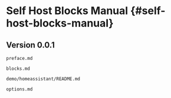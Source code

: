 # Self Host Blocks Manual {#self-host-blocks-manual}

## Version 0.0.1


```{=include=} preface
preface.md
```

```{=include=} chapters html:into-file=//blocks.html
blocks.md
```

```{=include=} chapters html:into-file=//demo-homeassistant.html
demo/homeassistant/README.md
```

```{=include=} appendix html:into-file=//options.html
options.md
```
